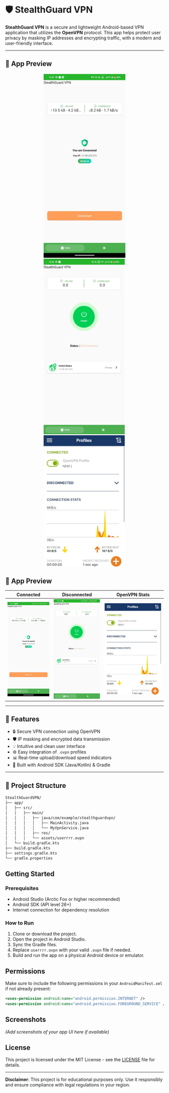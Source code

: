 # 🛡️ StealthGuard VPN

**StealthGuard VPN** is a secure and lightweight Android-based VPN application that utilizes the **OpenVPN** protocol. This app helps protect user privacy by masking IP addresses and encrypting traffic, with a modern and user-friendly interface.

---

## 📱 App Preview

<div align="center">
  <img src="screenshots/Screenshot_Connected.png" alt="Connected Screen" width="260"/>
  <img src="screenshots/Screenshot_Disconnected.png" alt="Disconnected Screen" width="260"/>
  <img src="screenshots/Screenshot_Stats.png" alt="OpenVPN Stats" width="260"/>
</div>

## 📱 App Preview

| Connected | Disconnected | OpenVPN Stats |
|-----------|--------------|----------------|
| ![Connected](screenshots/Screenshot_Connected.png) | ![Disconnected](screenshots/Screenshot_Disconnected.png) | ![Stats](screenshots/Screenshot_Stats.png) |

---

## 🚀 Features

- 🔒 Secure VPN connection using OpenVPN
- 🛡️ IP masking and encrypted data transmission
- 💡 Intuitive and clean user interface
- ⚙️ Easy integration of `.ovpn` profiles
- 📊 Real-time upload/download speed indicators
- 📱 Built with Android SDK (Java/Kotlin) & Gradle

---

## 📁 Project Structure


```
StealthGuardVPN/
├── app/
│   ├── src/
│   │   ├── main/
│   │   │   ├── java/com/example/stealthguardvpn/
│   │   │   │   ├── MainActivity.java
│   │   │   │   └── MyVpnService.java
│   │   │   ├── res/
│   │   │   └── assets/userrrr.ovpn
│   └── build.gradle.kts
├── build.gradle.kts
├── settings.gradle.kts
└── gradle.properties
```

## Getting Started

### Prerequisites

- Android Studio (Arctic Fox or higher recommended)
- Android SDK (API level 26+)
- Internet connection for dependency resolution

### How to Run

1. Clone or download the project.
2. Open the project in Android Studio.
3. Sync the Gradle files.
4. Replace `userrrr.ovpn` with your valid `.ovpn` file if needed.
5. Build and run the app on a physical Android device or emulator.

## Permissions

Make sure to include the following permissions in your `AndroidManifest.xml` if not already present:

```xml
<uses-permission android:name="android.permission.INTERNET" />
<uses-permission android:name="android.permission.FOREGROUND_SERVICE" />
```

## Screenshots

*(Add screenshots of your app UI here if available)*

## License

This project is licensed under the MIT License - see the [LICENSE](LICENSE) file for details.

---

**Disclaimer**: This project is for educational purposes only. Use it responsibly and ensure compliance with legal regulations in your region.
